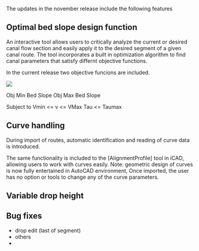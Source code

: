 The updates in the november release include the following features

## Optimal bed slope design function
An interactive tool allows users to critically analyze the current or desired canal flow section and easily apply it to the desired segment of a given canal route. The tool incorporates a built in optimization algorithm to find canal parameters that satisfy differnt objective functions. 

In the current release two objective funcions are included.

<img src="https://render.githubusercontent.com/render/math?math= Obj. Min S_o e^{i \pi} = -1">

Obj Min Bed Slope
Obj Max Bed Slope

Subject to 
Vmin <= v <= VMax
Tau <= Taumax

## Curve handling
During import of routes, automatic identification and reading of curve data is introduced. 

The same functionality is included to the [AlignmentProfile] tool in iCAD, allowing users to work with curves easily.
Note: geometric design of curves is now fully entertained in AutoCAD environment, Once imported, the user has no option or tools to change any of the curve parameters.

## Variable drop height


## Bug fixes
- drop edit (last of segment)
- others
- 

